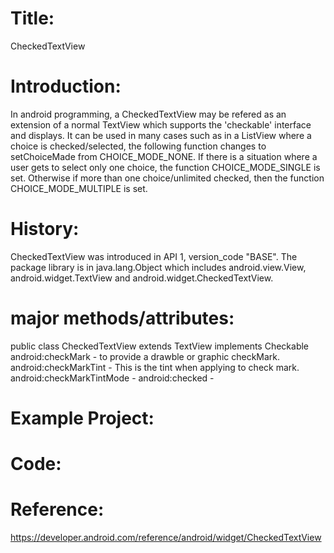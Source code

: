 # Title:
CheckedTextView

# Introduction:
In android programming, a CheckedTextView may be refered as an extension of a normal TextView which supports the 'checkable' interface and displays. It can be used in many cases such as in a ListView where a choice is checked/selected, the following function changes to setChoiceMade from CHOICE_MODE_NONE. If there is a situation where a user gets to select only one choice, the function CHOICE_MODE_SINGLE is set. Otherwise if more than one choice/unlimited checked, then the function CHOICE_MODE_MULTIPLE is set.

# History:
CheckedTextView was introduced in API 1, version_code "BASE". The package library is in java.lang.Object which includes android.view.View, android.widget.TextView and android.widget.CheckedTextView.

# major methods/attributes:
public class CheckedTextView extends TextView implements Checkable <br/>
android:checkMark - to provide a drawble or graphic checkMark. <br/>
android:checkMarkTint - This is the tint when applying to check mark. <br/>
android:checkMarkTintMode -
android:checked -

# Example Project:
 
# Code:

# Reference:

https://developer.android.com/reference/android/widget/CheckedTextView
